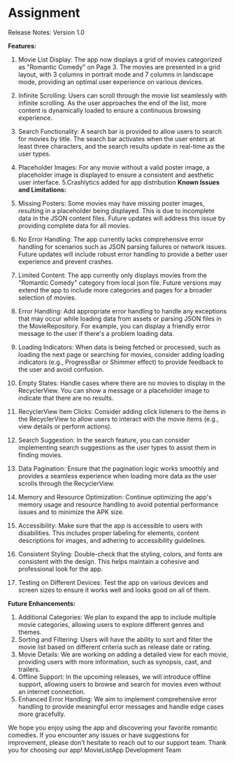 # Assignment
Release Notes: Version 1.0

**Features:**

1. Movie List Display: The app now displays a grid of movies categorized as "Romantic Comedy" on Page 3. The movies are presented in a grid layout, with 3 columns in portrait mode and 7 columns in landscape mode, providing an optimal user experience on various devices.
2. Infinite Scrolling: Users can scroll through the movie list seamlessly with infinite scrolling. As the user approaches the end of the list, more content is dynamically loaded to ensure a continuous browsing experience.
3. Search Functionality: A search bar is provided to allow users to search for movies by title. The search bar activates when the user enters at least three characters, and the search results update in real-time as the user types.
4. Placeholder Images: For any movie without a valid poster image, a placeholder image is displayed to ensure a consistent and aesthetic user interface.
5.Crashlytics added for app distribution
**Known Issues and Limitations:**

1. Missing Posters: Some movies may have missing poster images, resulting in a placeholder being displayed. This is due to incomplete data in the JSON content files. Future updates will address this issue by providing complete data for all movies.
2. No Error Handling: The app currently lacks comprehensive error handling for scenarios such as JSON parsing failures or network issues. Future updates will include robust error handling to provide a better user experience and prevent crashes.
3. Limited Content: The app currently only displays movies from the "Romantic Comedy" category from local json file. Future versions may extend the app to include more categories and pages for a broader selection of movies.
4. Error Handling: Add appropriate error handling to handle any exceptions that may occur while loading data from assets or parsing JSON files in the MovieRepository. For example, you can display a friendly error message to the user if there's a problem loading data.
5. Loading Indicators: When data is being fetched or processed, such as loading the next page or searching for movies, consider adding loading indicators (e.g., ProgressBar or Shimmer effect) to provide feedback to the user and avoid confusion.
6. Empty States: Handle cases where there are no movies to display in the RecyclerView. You can show a message or a placeholder image to indicate that there are no results.
7. RecyclerView Item Clicks: Consider adding click listeners to the items in the RecyclerView to allow users to interact with the movie items (e.g., view details or perform actions).
8. Search Suggestion: In the search feature, you can consider implementing search suggestions as the user types to assist them in finding movies.
9. Data Pagination: Ensure that the pagination logic works smoothly and provides a seamless experience when loading more data as the user scrolls through the RecyclerView.
10. Memory and Resource Optimization: Continue optimizing the app's memory usage and resource handling to avoid potential performance issues and to minimize the APK size.
11. Accessibility: Make sure that the app is accessible to users with disabilities. This includes proper labeling for elements, content descriptions for images, and adhering to accessibility guidelines.
12. Consistent Styling: Double-check that the styling, colors, and fonts are consistent with the design. This helps maintain a cohesive and professional look for the app.
13. Testing on Different Devices: Test the app on various devices and screen sizes to ensure it works well and looks good on all of them.

**Future Enhancements:**
1. Additional Categories: We plan to expand the app to include multiple movie categories, allowing users to explore different genres and themes.
2. Sorting and Filtering: Users will have the ability to sort and filter the movie list based on different criteria such as release date or rating.
3. Movie Details: We are working on adding a detailed view for each movie, providing users with more information, such as synopsis, cast, and trailers.
4. Offline Support: In the upcoming releases, we will introduce offline support, allowing users to browse and search for movies even without an internet connection.
5. Enhanced Error Handling: We aim to implement comprehensive error handling to provide meaningful error messages and handle edge cases more gracefully.




We hope you enjoy using the app and discovering your favorite romantic comedies. If you encounter any issues or have suggestions for improvement, please don't hesitate to reach out to our support team.
Thank you for choosing our app!
MovieListApp
Development Team